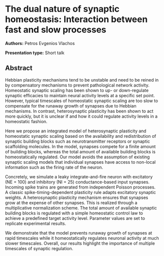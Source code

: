 # The dual nature of synaptic homeostasis: Interaction between fast and slow processes

**Authors:** Petros Evgenios Vlachos

**Presentation type:** Short talk

## Abstract

Hebbian plasticity mechanisms tend to be unstable and need to be reined in by compensatory mechanisms to prevent pathological network activity. Homeostatic synaptic scaling has been shown to up- or down-regulate synaptic efficacies to maintain neural activity levels at a specific set point. However, typical timescales of homeostatic synaptic scaling are too slow to compensate for the runaway growth of synapses due to Hebbian mechanisms. In contrast, heterosynaptic plasticity has been shown to act more quickly, but it is unclear if and how it could regulate activity levels in a homeostatic fashion.

Here we propose an integrated model of heterosynaptic plasticity and homeostatic synaptic scaling based on the availability and redistribution of synaptic building blocks such as neurotransmitter receptors or synaptic scaffolding molecules. In the model, synapses compete for a finite amount of building blocks, whereas the total amount of available building blocks is homeostatically regulated. Our model avoids the assumption of existing synaptic scaling models that individual synapses have access to non-local information such as the firing rate of the neuron.

Concretely, we simulate a leaky integrate-and-fire neuron with excitatory (NE = 100) and inhibitory (NI = 25) conductance-based input synapses. Incoming spike trains are generated from independent Poisson processes. A classic spike-timing-dependent plasticity rule adapts excitatory synaptic weights. A heterosynaptic plasticity mechanism ensures that synapses grow at the expense of other synapses. This is realized through a multiplicative normalization scheme. The total amount of available synaptic building blocks is regulated with a simple homeostatic control law to achieve a predefined target activity level. Parameter values are set to replicate experimental results.

We demonstrate that the model prevents runaway growth of synapses at rapid timescales while it homeostatically regulates neuronal activity at much slower timescales. Overall, our results highlight the importance of multiple timescales of synaptic regulation.
